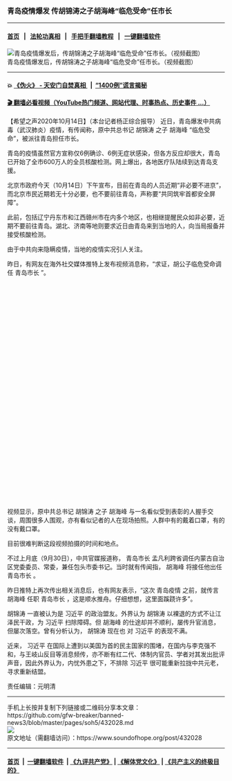 ### 青岛疫情爆发 传胡锦涛之子胡海峰“临危受命”任市长
------------------------

#### [首页](https://github.com/gfw-breaker/banned-news3/blob/master/README.md) &nbsp;&nbsp;|&nbsp;&nbsp; [法轮功真相](https://github.com/begood0513/basic/blob/master/README.md)  &nbsp;&nbsp;|&nbsp;&nbsp; [手把手翻墙教程](https://github.com/gfw-breaker/guides/wiki)  &nbsp;&nbsp;|&nbsp;&nbsp; [一键翻墙软件](https://github.com/gfw-breaker/nogfw/blob/master/README.md)  



<div><img alt="青岛疫情爆发后，传胡锦涛之子胡海峰“临危受命”任市长。（视频截图）" src="https://img.soundofhope.org/2020-10/1602686447697.png"/>
<br/><figcaption class="caption">
 青岛疫情爆发后，传胡锦涛之子胡海峰“临危受命”任市长。（视频截图）
</figcaption></div><hr/>

#### 💥 [《伪火》 - 天安门自焚真相 ](http://158.247.195.190:10000/videos/blog/weihuo.html)&nbsp; |&nbsp; [“1400例”谎言揭秘  ](http://158.247.195.190:10000/videos/blog/jiexi1400.html)

#### [ 🎬  翻墙必看视频（YouTube热门频道、网站代理、时事热点、历史事件 ...）](https://github.com/gfw-breaker/links/blob/master/banned.md)

<div><div class="Content__Wrapper sc-1bvya0-0 grZQxZ">
 <p class="meta-top">
  <span class="meta">
   【希望之声2020年10月14日】（本台记者杨正综合报导）
  </span>
  近日，青岛爆发中共病毒（武汉肺炎）疫情，有传闻称，原中共总书记
  <ok href="/term/2020">
   胡锦涛
  </ok>
  之子
  <ok href="/term/13708">
   胡海峰
  </ok>
  “临危受命”，被派往青岛担任市长。
 </p>
 <p>
  青岛的疫情虽然官方宣称仅6例确诊、6例无症状感染，但各方反应却很大，青岛已开始了全市600万人的全员核酸检测。网上爆出，各地医疗队陆续到达青岛支援。
 </p>
 <p>
  北京市政府今天（10月14日）下午宣布，目前在青岛的人员近期“非必要不进京”，而北京市民近期若无十分必要，也不要前往青岛，声称要“共同筑牢首都安全屏障”。
 </p>
 <p>
  此前，包括辽宁丹东市和江西赣州市在内多个地区，也相继提醒民众如非必要，近期不要前往青岛。湖北、济南等地则要求近日由青岛来到当地的人，向当局报备并接受核酸检测。
 </p>
 <p>
  由于中共向来隐瞒疫情，当地的疫情实况引人关注。
 </p>
 <p>
  昨日，有网友在海外社交媒体推特上发布视频消息称，“求证，胡公子临危受命调任
  <ok href="/term/397438">
   青岛市长
  </ok>
  ”。
 </p>
 <div class="soh-embed">
  <div class="soh-embed-inner">
   <div class="iframely-embed" style="max-width: 550px;">
    <div class="iframely-responsive" style="padding-bottom: 100%;">
    </div>
   </div>
  </div>
 </div>
 <p>
  视频显示，原中共总书记
  <ok href="/term/2020">
   胡锦涛
  </ok>
  之子
  <ok href="/term/13708">
   胡海峰
  </ok>
  与一名看似受到表彰的人握手交谈，周围很多人围观，亦有看似记者的人在现场拍照。人群中有的戴着口罩，有的没有戴口罩。
 </p>
 <div class="AD_Embed__Wrap-sc-1xslmin-0 igMuqX module desktop">
  <div>
  </div>
 </div>
 <p>
  目前很难判断这段视频拍摄的时间和地点。
 </p>
 <p>
  不过上月底（9月30日），中共官媒报道称，
  <ok href="/term/397438">
   青岛市长
  </ok>
  孟凡利跨省调任内蒙古自治区党委委员、常委，兼任包头市委书记。当时就有传闻指，
  <ok href="/term/13708">
   胡海峰
  </ok>
  将接任他出任
  <ok href="/term/397438">
   青岛市长
  </ok>
  。
 </p>
 <p>
  昨日推特上再次传出相关消息后，也有网友表示，“这次
  <ok href="/term/395683">
   青岛疫情
  </ok>
  之前，就传言
  <ok href="/term/13708">
   胡海峰
  </ok>
  任职
  <ok href="/term/397438">
   青岛市长
  </ok>
  ，这是顺水推舟。仔细想想，这里面蹊跷许多”。
 </p>
 <p>
  <ok href="/term/2020">
   胡锦涛
  </ok>
  一直被认为是
  <ok href="/term/1063">
   习近平
  </ok>
  的政治盟友。外界认为
  <ok href="/term/2020">
   胡锦涛
  </ok>
  以裸退的方式不让江泽民干政，为
  <ok href="/term/1063">
   习近平
  </ok>
  扫除障碍。但
  <ok href="/term/13708">
   胡海峰
  </ok>
  的仕途却并不顺利，屡传升官消息，但屡次落空。曾有分析认为，
  <ok href="/term/2020">
   胡锦涛
  </ok>
  现在也 对
  <ok href="/term/1063">
   习近平
  </ok>
  的表现不满。
 </p>
 <p>
  近来，
  <ok href="/term/1063">
   习近平
  </ok>
  在国际上遭到以美国为首的民主国家的围堵，在国内与李克强不和，与王岐山反目等消息频传，亦不断有红二代、体制内官员、学者对其发出批评声音，因此外界认为，内忧外患之下，不排除
  <ok href="/term/1063">
   习近平
  </ok>
  很可能重新拉拢中共元老，寻求重新结盟。
 </p>
 <p class="meta-btm">
  责任编辑：元明清
 </p>
</div>
</div>
<hr/>
手机上长按并复制下列链接或二维码分享本文章：<br/>
https://github.com/gfw-breaker/banned-news3/blob/master/pages/soh5/432028.md <br/>
<a href='https://github.com/gfw-breaker/banned-news3/blob/master/pages/soh5/432028.md'><img src='https://github.com/gfw-breaker/banned-news3/blob/master/pages/soh5/432028.md.png'/></a> <br/>
原文地址（需翻墙访问）：https://www.soundofhope.org/post/432028


------------------------
#### [首页](https://github.com/gfw-breaker/banned-news3/blob/master/README.md) &nbsp;|&nbsp; [一键翻墙软件](https://github.com/gfw-breaker/nogfw/blob/master/README.md) &nbsp;| [《九评共产党》](https://github.com/gfw-breaker/9ping.md/blob/master/README.md#九评之一评共产党是什么) | [《解体党文化》](https://github.com/gfw-breaker/jtdwh.md/blob/master/README.md) | [《共产主义的终极目的》](https://github.com/gfw-breaker/gczydzjmd.md/blob/master/README.md)


<img src='http://gfw-breaker.win/banned-news3/pages/soh5/432028.md' width='0px' height='0px'/>